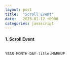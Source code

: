 ```yaml
---
layout: post
title:  "Scroll Event"
date:   2023-01-12 +0900
categories: javascript
---
```


#### 1. Scroll Event
```
```
`YEAR-MONTH-DAY-title.MARKUP`



